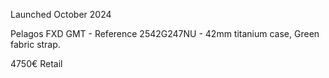 Launched October 2024

Pelagos FXD GMT - Reference 2542G247NU -  42mm titanium case, Green fabric strap.

4750€ Retail
